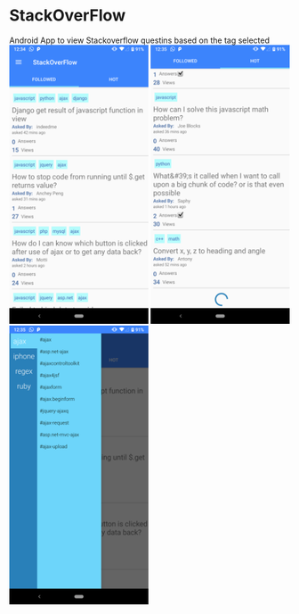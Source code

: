 # StackOverFlow
Android App to view Stackoverflow questins based on the tag selected
<img src="https://github.com/zedlabs/StackOverFlow/blob/master/3.png" width="250">
<img src="https://github.com/zedlabs/StackOverFlow/blob/master/2.png" width="250">
<img src="https://github.com/zedlabs/StackOverFlow/blob/master/1.png" width="250">
